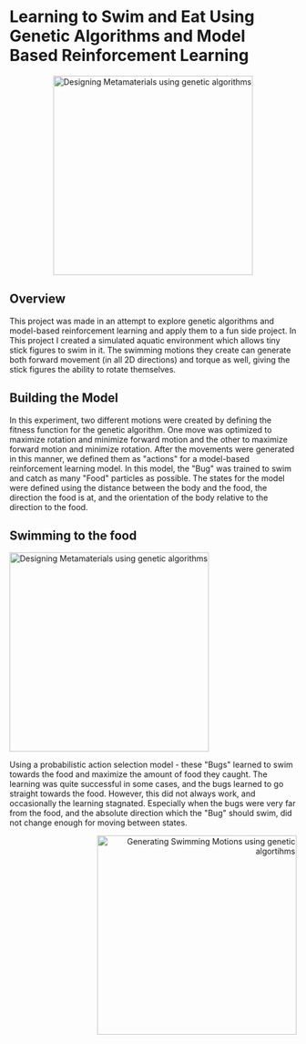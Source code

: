 # Learning to Swim and Eat Using Genetic Algorithms and Model Based Reinforcement Learning





<p align="center">     
  <img src=https://github.com/BjBodner/Portfolio/blob/master/Machine_Learning_and_Optimization_Projects/Learning_to_Swim_and_Eat_Using_GA_and_Model_Based_RL/Learning_To_Swim_And_Eat_Snippet2.gif width="350" title="Designing Metamaterials using genetic algorithms">
</p>
   

  ## Overview
This project was made in an attempt to explore genetic algorithms and model-based reinforcement learning and apply them to a fun side project. 
In This project I created a simulated aquatic environment which allows tiny stick figures to swim in it. The swimming motions they create can generate both forward movement (in all 2D directions) and torque as well, giving the stick figures the ability to rotate themselves. 

## Building the Model
In this experiment, two different motions were created by defining the fitness function for the genetic algorithm. One move was optimized to maximize rotation and minimize forward motion and the other to maximize forward motion and minimize rotation.
After the movements were generated in this manner, we defined them as "actions" for a model-based reinforcement learning model. In this model, the "Bug" was trained to swim and catch as many "Food" particles as possible.
The states for the model were defined using the distance between the body and the food,
the direction the food is at, and the orientation of the body relative to the direction to the food.

## Swimming to the food  
<p align="left">   
   <img src=https://github.com/BjBodner/Portfolio/blob/master/Machine_Learning_and_Optimization_Projects/Learning_to_Swim_and_Eat_Using_GA_and_Model_Based_RL/Learning_To_Swim_And_Eat_Snippet3.gif width="350" title="Designing Metamaterials using genetic algorithms">
</p>
     

Using a probabilistic action selection model - these "Bugs" learned to swim towards the food and maximize the amount of food they caught. The learning was quite successful in some cases, 
and the bugs learned to go straight towards the food. However, this did not always work, and occasionally the learning stagnated. Especially when the bugs were very far from the food, and the absolute direction which the "Bug" should swim, did not change enough for moving between states.

<p align="right">
    <img src=https://github.com/BjBodner/Portfolio/blob/master/Machine_Learning_and_Optimization_Projects/Learning_to_Swim_and_Eat_Using_GA_and_Model_Based_RL/Learning_To_Swim_And_Eat_Snippet1.gif width="350" title="Generating Swimming Motions using genetic algortihms">
    
